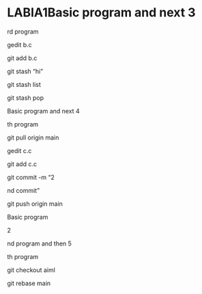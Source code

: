 # LABIA1Basic program and next 3

rd program

gedit b.c

git add b.c

git stash “hi”

git stash list

git stash pop

Basic program and next 4

th program

git pull origin main

gedit c.c

git add c.c

git commit -m “2

nd commit”

git push origin main

Basic program 

2

nd program and then 5

th program

git checkout aiml

git rebase main
